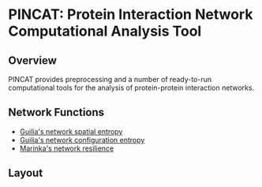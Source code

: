 # PINCAT: Protein Interaction Network Computational Analysis Tool

## Overview
PINCAT provides preprocessing and a number of ready-to-run computational tools for the analysis of protein-protein interaction networks. 

## Network Functions

  - [Guilia's network spatial entropy][l1]
  - [Guilia's network configuration entropy][l1]
  - [Marinka's network resilience][l2]

[//]: <# (These are reference links used in the body of this note and get stripped out when the markdown processor does its job. There is no need to format nicely because it shouldn't be seen.>

[l1]: <https://pubs.rsc.org/en/content/articlelanding/2015/MB/c5mb00143a#!divAbstract>
[l2]: <https://www.pnas.org/content/116/10/4426>

## Layout









